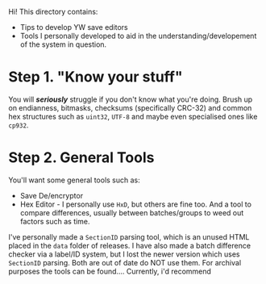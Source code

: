Hi! This directory contains:
* Tips to develop YW save editors
* Tools I personally developed to aid in the understanding/developement of the system in question.

# Step 1. "Know your stuff"
You will ***seriously*** struggle if you don't know what you're doing. Brush up on endianness, bitmasks, checksums (specifically CRC-32) and common hex structures such as `uint32`, `UTF-8` and maybe even specialised ones like `cp932`.

# Step 2. General Tools
You'll want some general tools such as:
* Save De/encryptor
* Hex Editor - I personally use `HxD`, but others are fine too.
And a tool to compare differences, usually between batches/groups to weed out factors such as time.

I've personally made a `SectionID` parsing tool, which is an unused HTML placed in the `data` folder of releases. I have also made a batch difference checker via a label/ID system, but I lost the newer version which uses `SectionID` parsing. Both are out of date do NOT use them. For archival purposes the tools can be found....
Currently, i'd recommend 
